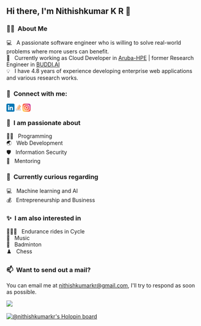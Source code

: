 ## Hi there, I'm Nithishkumar K R 👋

### 👨‍💻 &nbsp;About Me

💻 &nbsp; A passionate software engineer who is willing to solve real-world problems where more users can benefit.\
💼 &nbsp; Currently working as Cloud Developer in [Aruba-HPE](https://www.arubanetworks.com/) | former Research Engineer in [BUDDI.AI](https://buddi.ai) \
💡 &nbsp; I have 4.8 years of experience developing enterprise web applications and various research works.

### 🤝 &nbsp;Connect with me:

<a href="https://www.linkedin.com/in/nithishkumarkr/"><img align="left" src="images/linkedin.png" alt="Nithishkumar K R | LinkedIn" width="21px"/></a> &emsp;
<a href="https://stackoverflow.com/users/9113635/nithishkumar-k-r"><img align="left" src="images/stackoverflow.png" alt="Nithishkumar K R | Stackoverflow" width="21px"/></a> &emsp;
<a href="https://www.instagram.com/nithishkumarkr/"><img align="left" src="images/instagram.png" alt="Nithishkumar K R | Instagram" width="21px"/></a>

### 🌱 &nbsp;I am passionate about

👨‍💻 &nbsp; Programming\
🌏 &nbsp; Web Development\
🛡️ &nbsp; Information Security\
📝 &nbsp; Mentoring

### 👀 &nbsp;Currently curious regarding

💻 &nbsp; Machine learning and AI\
💰 &nbsp; Entrepreneurship and Business

### ✨ &nbsp;I am also interested in

🚴🏼‍♂️ &nbsp; Endurance rides in Cycle\
🎼 &nbsp; Music\
🏸 &nbsp; Badminton\
♟️ &nbsp; Chess

### 📫 &nbsp;Want to send out a mail?

You can email me at nithishkumarkr@gmail.com, I'll try to respond as soon as possible.

![](https://komarev.com/ghpvc/?username=krnithishkumar&style=for-the-badge)

[![@nithishkumarkr's Holopin board](https://holopin.me/nithishkumarkr)](https://holopin.io/@nithishkumarkr)
